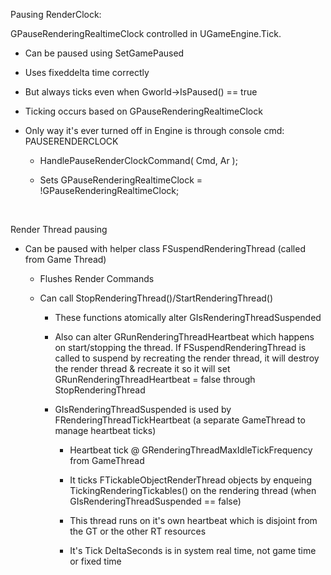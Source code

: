 Pausing RenderClock:

GPauseRenderingRealtimeClock controlled in UGameEngine.Tick.

-   Can be paused using SetGamePaused

-   Uses fixeddelta time correctly

-   But always ticks even when Gworld-&gt;IsPaused() == true

-   Ticking occurs based on GPauseRenderingRealtimeClock

-   Only way it's ever turned off in Engine is through console cmd: PAUSERENDERCLOCK

    -   HandlePauseRenderClockCommand( Cmd, Ar );

    -   Sets GPauseRenderingRealtimeClock = !GPauseRenderingRealtimeClock;

 

Render Thread pausing

-   Can be paused with helper class FSuspendRenderingThread (called from Game Thread)

    -   Flushes Render Commands

    -   Can call StopRenderingThread()/StartRenderingThread()

        -   These functions atomically alter GIsRenderingThreadSuspended

        -   Also can alter GRunRenderingThreadHeartbeat which happens on start/stopping the thread. If FSuspendRenderingThread is called to suspend by recreating the render thread, it will destroy the render thread & recreate it so it will set GRunRenderingThreadHeartbeat = false through StopRenderingThread

        -   GIsRenderingThreadSuspended is used by FRenderingThreadTickHeartbeat (a separate GameThread to manage heartbeat ticks)

            -   Heartbeat tick @ GRenderingThreadMaxIdleTickFrequency from GameThread

            -   It ticks FTickableObjectRenderThread objects by enqueing TickingRenderingTickables() on the rendering thread (when GIsRenderingThreadSuspended == false)

            -   This thread runs on it's own heartbeat which is disjoint from the GT or the other RT resources

            -   It's Tick DeltaSeconds is in system real time, not game time or fixed time

